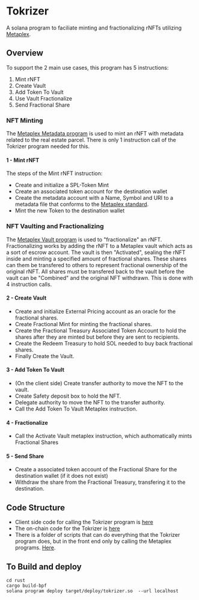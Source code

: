 # Tokrizer
A solana program to faciliate minting and fractionalizing rNFTs utilizing [Metaplex](https://docs.metaplex.com/).

## Overview
To support the 2 main use cases, this program has 5 instructions:
1) Mint rNFT
2) Create Vault
3) Add Token To Vault
4) Use Vault Fractionalize
5) Send Fractional Share


### NFT Minting
The [Metaplex Metadata program](https://github.com/metaplex-foundation/metaplex-program-library/tree/master/token-metadata) is used to mint an rNFT with metadata related to the real estate parcel. There is only 1 instruction call of the Tokrizer program needed for this.

#### 1 - Mint rNFT
The steps of the Mint rNFT instruction:
- Create and initialize a SPL-Token Mint
- Create an associated token account for the destination wallet
- Create the metadata account with a Name, Symbol and URI to a metadata file that conforms to the [Metaplex standard](https://docs.metaplex.com/token-metadata/specification).
- Mint the new Token to the destination wallet

### NFT Vaulting and Fractionalizing
The [Metaplex Vault program](https://github.com/metaplex-foundation/metaplex-program-library/tree/master/token-vault) is used to "fractionalize" an rNFT.
Fractionalizing works by adding the rNFT to a Metaplex vault which acts as a sort of escrow account. The vault is then "Activated", sealing the rNFT inside and 
minting a specified amount of fractional shares. These shares can them be transfered to others to represent fractional ownership of the original rNFT. All shares
must be transfered back to the vault before the vault can be "Combined" and the original NFT withdrawn. 
This is done with 4 instruction calls.

#### 2 - Create Vault
- Create and initialize External Pricing account as an oracle for the fractional shares.
- Create Fractional Mint for minting the fractional shares.
- Create the Fractional Treasury Associated Token Account to hold the shares after they are minted but before they are sent to recipients.
- Create the Redeem Treasury to hold SOL needed to buy back fractional shares.
- Finally Create the Vault.

#### 3 - Add Token To Vault
- (On the client side) Create transfer authority to move the NFT to the vault.
- Create Safety deposit box to hold the NFT.
- Delegate authority to move the NFT to the transfer authority.
- Call the Add Token To Vault Metaplex instruction.

#### 4 - Fractionalize
- Call the Activate Vault metaplex instruction, which authomatically mints Fractional Shares

#### 5 - Send Share
- Create a associated token account of the Fractional Share for the destination wallet (if it does not exist)
- Withdraw the share from the Fractional Treasury, transfering it to the destination.

## Code Structure
- Client side code for calling the Tokrizer program is [here](https://github.com/TOKR-labs/program-library/blob/main/tokrizer/client/src/tokr.ts)
- The on-chain code for the Tokrizer is [here](https://github.com/TOKR-labs/program-library/tree/main/tokrizer/rust/src)
- There is a folder of scripts that can do everything that the Tokrizer program does, but in the front end only by calling the Metaplex programs. [Here](https://github.com/TOKR-labs/program-library/tree/main/tokrizer/client/src/scripts).


## To Build and deploy
```
cd rust
cargo build-bpf
solana program deploy target/deploy/tokrizer.so  --url localhost
```